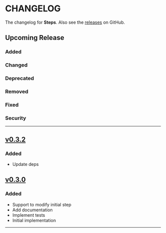 # CHANGELOG

The changelog for **Steps**. Also see the [releases](https://github.com/asam139/Steps/releases) on GitHub.

## Upcoming Release

### Added

### Changed

### Deprecated

### Removed

### Fixed

### Security

---
## [v0.3.2](https://github.com/asam139/Steps/releases/tag/0.3.2)
### Added
- Update deps

## [v0.3.0](https://github.com/asam139/Steps/releases/tag/0.3.0)
### Added
- Support to modify initial step
- Add documentation
- Implement tests
- Initial implementation

---
